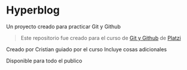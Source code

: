 # Hyperblog
Un proyecto creado para practicar Git y Github
>Este repositorio fue creado para el curso de [Git y Github](https://platzi.com/cursos/git-github/) de [Platzi](https://platzi.com/home)


Creado por Cristian guiado por el curso
Incluye cosas adicionales

Disponible para todo el publico
